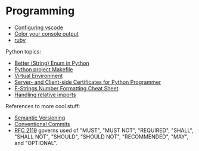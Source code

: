 # Programming

* [Configuring vscode](/apps/vscode.html)
* [Color your console output](color-console.html)
* [ruby](/apps/ruby.html)

Python topics:

* [Better (String) Enum in Python](python-string-enum.html)
* [Python project Makefile](../apps/make/python.mak)
* [Virtual Environment](pyenv-virtualenv.html)
* [Server- and Client-side Certificates for Python Programmer](https.html)
* [F-Strings Number Formatting Cheat Sheet](https://cheatography.com/brianallan/cheat-sheets/python-f-strings-number-formatting/)
* [Handling relative imports](https://iq-inc.com/importerror-attempted-relative-import/)

References to more cool stuff:

* [Semantic Versioning](https://semver.org/)
* [Conventional Commits](https://www.conventionalcommits.org/en/v1.0.0/#summary)
* [RFC 2119](https://www.ietf.org/rfc/rfc2119.txt)
governs used of "MUST", "MUST NOT", "REQUIRED", "SHALL", "SHALL NOT", "SHOULD",
"SHOULD NOT", "RECOMMENDED", "MAY", and "OPTIONAL".

